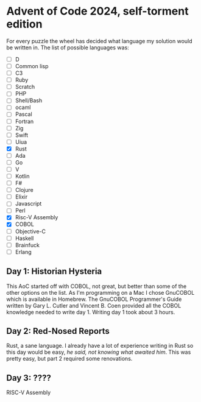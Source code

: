 # Advent of Code 2024, self-torment edition

For every puzzle the wheel has decided what language my solution
would be written in. The list of possible languages was: 

- [ ] D
- [ ] Common lisp
- [ ] C3
- [ ] Ruby
- [ ] Scratch
- [ ] PHP
- [ ] Shell/Bash
- [ ] ocaml
- [ ] Pascal
- [ ] Fortran
- [ ] Zig
- [ ] Swift
- [ ] Uiua
- [x] Rust
- [ ] Ada
- [ ] Go
- [ ] V
- [ ] Kotlin
- [ ] F#
- [ ] Clojure
- [ ] Elixir
- [ ] Javascript
- [ ] Perl
- [x] Risc-V Assembly
- [x] COBOL
- [ ] Objective-C
- [ ] Haskell
- [ ] Brainfuck
- [ ] Erlang

## Day 1: Historian Hysteria

This AoC started off with COBOL, not great, but better than some of the other options
on the list. As I'm programming on a Mac I chose GnuCOBOL which is available in Homebrew.
The GnuCOBOL Programmer's Guide written by Gary L. Cutler and Vincent B. Coen provided all
the COBOL knowledge needed to write day 1. Writing day 1 took about 3 hours.

## Day 2: Red-Nosed Reports

Rust, a sane language. I already have a lot of experience writing in Rust so this day
would be easy, *he said, not knowing what awaited him*. This was pretty easy, but
part 2 required some renovations.

## Day 3: ????

RISC-V Assembly

